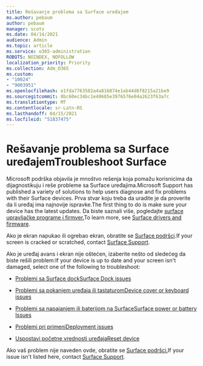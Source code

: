 ```yaml
---
title: Rešavanje problema sa Surface uređajem
ms.author: pebaum
author: pebaum
manager: scotv
ms.date: 04/14/2021
audience: Admin
ms.topic: article
ms.service: o365-administration
ROBOTS: NOINDEX, NOFOLLOW
localization_priority: Priority
ms.collection: Adm_O365
ms.custom:
- "10024"
- "9003951"
ms.openlocfilehash: e1fda7763502a4a816874e1ab44d6f8215a21be9
ms.sourcegitcommit: 8bc60ec34bc1e40685e3976576e04a2623f63a7c
ms.translationtype: MT
ms.contentlocale: sr-Latn-RS
ms.lasthandoff: 04/15/2021
ms.locfileid: "51837475"
---
```

# <a name="troubleshoot-surface"></a><span data-ttu-id="d196e-102">Rešavanje problema sa Surface uređajem</span><span class="sxs-lookup"><span data-stu-id="d196e-102">Troubleshoot Surface</span></span>

<span data-ttu-id="d196e-103">Microsoft podrška objavila je mnoštvo rešenja koja pomažu korisnicima da dijagnostikuju i reše probleme sa Surface uređajima.</span><span class="sxs-lookup"><span data-stu-id="d196e-103">Microsoft Support has published a variety of solutions to help users diagnose and fix problems with their Surface devices.</span></span> <span data-ttu-id="d196e-104">Prva stvar koju treba da uradite je da proverite da li uređaj ima najnovije ispravke.</span><span class="sxs-lookup"><span data-stu-id="d196e-104">The first thing to do is make sure your device has the latest updates.</span></span> <span data-ttu-id="d196e-105">Da biste saznali više, pogledajte [surface upravljačke programe i firmver.](https://docs.microsoft.com/surface/support-solutions-surface#surface-drivers-and-firmware)</span><span class="sxs-lookup"><span data-stu-id="d196e-105">To learn more, see [Surface drivers and firmware](https://docs.microsoft.com/surface/support-solutions-surface#surface-drivers-and-firmware).</span></span>

<span data-ttu-id="d196e-106">Ako je ekran napukao ili ogrebao ekran, obratite se [Surface podršci](https://docs.microsoft.com/surface/contact-surface-support?tabs=online).</span><span class="sxs-lookup"><span data-stu-id="d196e-106">If your screen is cracked or scratched, contact [Surface Support](https://docs.microsoft.com/surface/contact-surface-support?tabs=online).</span></span>

<span data-ttu-id="d196e-107">Ako je uređaj avans i ekran nije oštećen, izaberite nešto od sledećeg da biste rešili problem:</span><span class="sxs-lookup"><span data-stu-id="d196e-107">If your device is up to date and your screen isn't damaged, select one of the following to troubleshoot:</span></span>
 
- [<span data-ttu-id="d196e-108">Problemi sa Surface dock</span><span class="sxs-lookup"><span data-stu-id="d196e-108">Surface Dock issues</span></span>](https://docs.microsoft.com/surface/support-solutions-surface#surface-dock-issues)
 
- [<span data-ttu-id="d196e-109">Problemi sa pokanjem uređaja ili tastaturom</span><span class="sxs-lookup"><span data-stu-id="d196e-109">Device cover or keyboard issues</span></span>](https://support.microsoft.com/sbs/surface/troubleshoot-your-surface-type-cover-or-keyboard-5b7ed1a7-bedd-5164-94a7-87f8e95df3fe?)
 
- [<span data-ttu-id="d196e-110">Problemi sa napajanjem ili baterijom na Surface</span><span class="sxs-lookup"><span data-stu-id="d196e-110">Surface power or battery Issues</span></span>](https://docs.microsoft.com/surface/support-solutions-surface#surface-power-or-battery-issues)
 
- [<span data-ttu-id="d196e-111">Problemi pri primeni</span><span class="sxs-lookup"><span data-stu-id="d196e-111">Deployment issues</span></span>](https://docs.microsoft.com/surface/support-solutions-surface#deployment-issues)
 
- [<span data-ttu-id="d196e-112">Uspostavi početne vrednosti uređaja</span><span class="sxs-lookup"><span data-stu-id="d196e-112">Reset device</span></span>](https://docs.microsoft.com/surface/support-solutions-surface#reset-device)

<span data-ttu-id="d196e-113">Ako vaš problem nije naveden ovde, obratite se [Surface podršci.](https://docs.microsoft.com/surface/contact-surface-support?tabs=online)</span><span class="sxs-lookup"><span data-stu-id="d196e-113">If your issue isn't listed here, contact [Surface Support](https://docs.microsoft.com/surface/contact-surface-support?tabs=online).</span></span>

